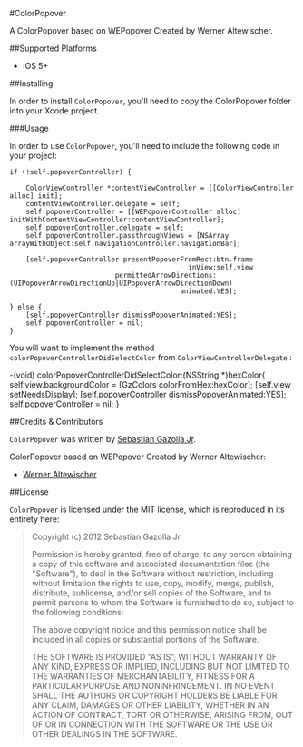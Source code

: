 #ColorPopover

A ColorPopover based on WEPopover Created by Werner Altewischer.

##Supported Platforms

- iOS 5+

##Installing

In order to install `ColorPopover`, you'll need to copy the ColorPopover folder into your Xcode project. 

###Usage

In order to use `ColorPopover`, you'll need to include the following code in your project:

    if (!self.popoverController) {
		
		ColorViewController *contentViewController = [[ColorViewController alloc] init];
        contentViewController.delegate = self;
		self.popoverController = [[WEPopoverController alloc] initWithContentViewController:contentViewController];
		self.popoverController.delegate = self;
		self.popoverController.passthroughViews = [NSArray arrayWithObject:self.navigationController.navigationBar];
		
		[self.popoverController presentPopoverFromRect:btn.frame
                                                inView:self.view
                              permittedArrowDirections:(UIPopoverArrowDirectionUp|UIPopoverArrowDirectionDown)
                                              animated:YES];
        
	} else {
		[self.popoverController dismissPopoverAnimated:YES];
		self.popoverController = nil;
	}


You will want to implement the method `colorPopoverControllerDidSelectColor` from `ColorViewControllerDelegate` :


 -(void) colorPopoverControllerDidSelectColor:(NSString *)hexColor{
    self.view.backgroundColor = [GzColors colorFromHex:hexColor];
    [self.view setNeedsDisplay];
    [self.popoverController dismissPopoverAnimated:YES];
    self.popoverController = nil;
 }


 
##Credits & Contributors

`ColorPopover` was written by [Sebastian Gazolla Jr][1].

  [1]: http://gazapps.com

  
ColorPopover based on WEPopover Created by Werner Altewischer:

- [Werner Altewischer](https://github.com/werner77/WEPopover)

  
##License

`ColorPopover` is licensed under the MIT license, which is reproduced in its entirety here:


>Copyright (c) 2012 Sebastian Gazolla Jr
>
>Permission is hereby granted, free of charge, to any person obtaining a copy
>of this software and associated documentation files (the "Software"), to deal
>in the Software without restriction, including without limitation the rights
>to use, copy, modify, merge, publish, distribute, sublicense, and/or sell
>copies of the Software, and to permit persons to whom the Software is
>furnished to do so, subject to the following conditions:
>
>The above copyright notice and this permission notice shall be included in
>all copies or substantial portions of the Software.
>
>THE SOFTWARE IS PROVIDED "AS IS", WITHOUT WARRANTY OF ANY KIND, EXPRESS OR
>IMPLIED, INCLUDING BUT NOT LIMITED TO THE WARRANTIES OF MERCHANTABILITY,
>FITNESS FOR A PARTICULAR PURPOSE AND NONINFRINGEMENT. IN NO EVENT SHALL THE
>AUTHORS OR COPYRIGHT HOLDERS BE LIABLE FOR ANY CLAIM, DAMAGES OR OTHER
>LIABILITY, WHETHER IN AN ACTION OF CONTRACT, TORT OR OTHERWISE, ARISING FROM,
>OUT OF OR IN CONNECTION WITH THE SOFTWARE OR THE USE OR OTHER DEALINGS IN
>THE SOFTWARE.